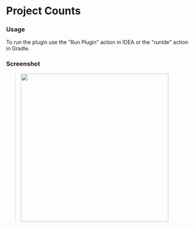 # Project Counts

### Usage

To run the plugin use the "Run Plugin" action in IDEA or the "runIde" action in Gradle.

### Screenshot

> <img src="https://github.com/ubuntuegor/project-counts/assets/6959139/6e0b5ccf-8f80-4ae5-8840-2e89f730fbb6" width="400">
